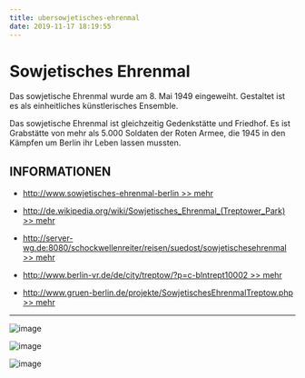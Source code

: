```yaml
---
title: ubersowjetisches-ehrenmal
date: 2019-11-17 18:19:55
---
```


# Sowjetisches Ehrenmal


Das sowjetische Ehrenmal wurde am 8. Mai 1949 eingeweiht. Gestaltet ist es als einheitliches künstlerisches Ensemble.

Das sowjetische Ehrenmal ist gleichzeitig Gedenkstätte und Friedhof. Es ist Grabstätte von mehr als 5.000 Soldaten der Roten Armee, die 1945 in den Kämpfen um Berlin ihr Leben lassen mussten.

## INFORMATIONEN

- [http://www.sowjetisches-ehrenmal-berlin >> mehr](http://www.sowjetisches-ehrenmal-berlin.de/)

- [http://de.wikipedia.org/wiki/Sowjetisches_Ehrenmal_(Treptower_Park) >> mehr](http://de.wikipedia.org/wiki/Sowjetisches_Ehrenmal_(Treptower_Park))

- [http://server-wg.de:8080/schockwellenreiter/reisen/suedost/sowjetischesehrenmal >> mehr](http://server-wg.de:8080/schockwellenreiter/reisen/suedost/sowjetischesehrenmal)

- [http://www.berlin-vr.de/de/city/treptow/?p=c-blntrept10002 >> mehr](http://www.berlin-vr.de/de/city/treptow/?p=c-blntrept10002)

- [http://www.gruen-berlin.de/projekte/SowjetischesEhrenmalTreptow.php >> mehr](http://www.gruen-berlin.de/projekte/SowjetischesEhrenmalTreptow.php)

----

![image](downloads/Foto-Ehrenmal.jpeg)

![image](downloads/Ehrenmal.jpg)

<full>

![image](downloads/Luftbild-5.jpg)

</full>
